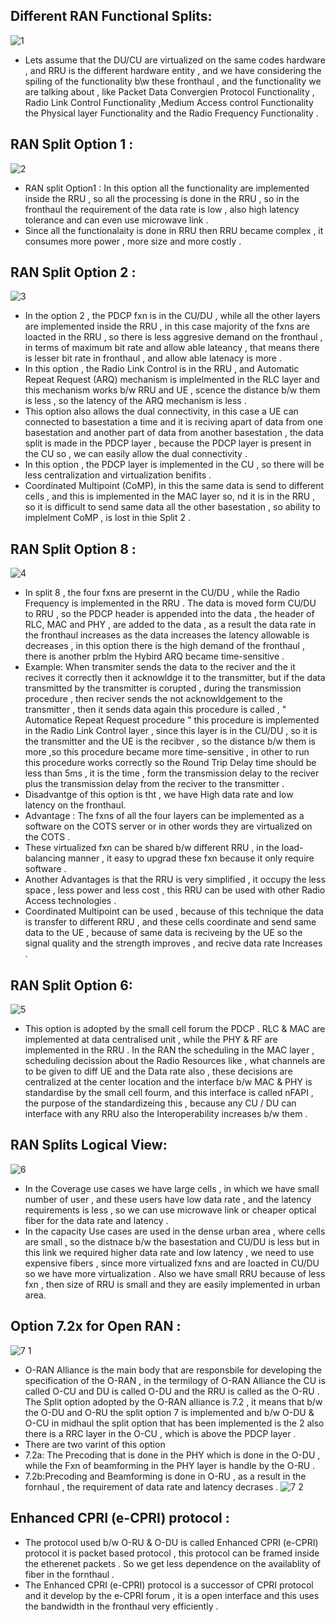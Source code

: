 ## Different RAN Functional Splits:
![1](https://github.com/user-attachments/assets/f66fc62a-44f7-4152-b97b-28180d181624)
* Lets assume that the DU/CU are virtualized on the same codes hardware , and RRU is the different hardware entity , and we have considering the spiling of the functionality b\w these fronthaul , and the functionality we are talking about , like Packet Data Convergien Protocol Functionality , Radio Link Control Functionality ,Medium Access control Functionality the Physical layer Functionality and the Radio Frequency Functionality .

## RAN Split Option 1 :
![2](https://github.com/user-attachments/assets/98431779-9509-4aa8-ae7d-31b645049d51)
* RAN split Option1 : In this option all the functionality are implemented inside the RRU , so all the processing is done in the RRU , so in the fronthaul the requirement of the data rate is low , also high latency tolerance and can even use microwave link .
* Since all the functionalaity is done in RRU then RRU became complex , it consumes more power , more size and more costly .

## RAN Split Option 2 :
![3](https://github.com/user-attachments/assets/fce93e41-f035-4c96-b1d0-f66385b1cc8a)
* In the option 2 , the PDCP fxn is in the CU/DU , while all the other layers are implemented inside the RRU , in this case majority of the fxns are loacted in the RRU , so there is less aggresive demand on the fronthaul , in terms of maximum bit rate and allow able lateancy , that means there is  lesser bit rate in fronthaul , and allow able latenacy is more .
* In this option , the Radio Link Control is in the RRU , and Automatic Repeat Request (ARQ) mechanism is implelmented in the RLC layer and this mechanism works b/w RRU and UE , scence the distance b/w them is less , so the latency of the ARQ mechanism is less .
* This option also allows the dual connectivity, in this case a UE can connected to basestation a time and it is reciving apart of data from one basestation and another part of data from another basestation , the data split is made in the PDCP layer , because the PDCP layer is present in the CU so , we can easily allow the dual connectivity .
* In this option , the PDCP layer is implemented in the CU , so there will be less centralization and virtualization benifits .
* Coordinated Multipoint (CoMP), in this the same data is send to different cells , and this is implemented in the MAC layer so, nd it is in the RRU , so it is difficult to send same data all the other basestation , so ability to implelment CoMP , is lost in thie Split 2 . 
## RAN Split Option 8 :
![4](https://github.com/user-attachments/assets/086fe72e-2086-4d2c-879f-9ea444c3f19b)

* In split 8 , the four fxns are presernt in the CU/DU , while the Radio Frequency is implemented in the RRU . The data is moved form CU/DU to RRU , so the PDCP header is appended into the data , the  header of RLC, MAC and PHY , are added to the data , as a result the data rate in the fronthaul increases as the data increases the latency allowable is decreases , in this option there is the high demand of the fronthaul , there is another prblm the Hybird ARQ became time-sensitive .
* Example: When transmiter sends the data to the reciver and the it recives it correctly then it acknowldge it to the transmitter, but if the data transmitted by the transmitter is corupted , during the transmission procedure , then reciver sends the not acknowldgement to the transmitter , then it sends data again this procedure is called , " Automatice Repeat Request procedure " this procedure is implemented in the Radio Link Control layer , since this layer is in the CU/DU , so it is the transmitter and the UE is the recibver , so the distance b/w them is more ,so this procedure became more time-sensitive , in other to run this procedure works correctly so the Round Trip Delay time should be less than 5ms , it is the time , form the transmission delay to the reciver plus the transmission delay from the reciver to the transmitter .
* Disadvantge of this option is tht , we have High data rate and low latency on the fronthaul.
*  Advantage : The fxns of all the four layers can be implemented as a software on the COTS server or in other words they are virtualized on the COTS .
*  These virtualized fxn can be shared b/w different RRU , in the load-balancing manner , it easy to upgrad these fxn because it only require software .
*  Another Advantages is that the RRU is very simplified , it occupy the less space , less power and less cost , this RRU can be used with other Radio Access technologies .
*  Coordinated Multipoint can be used , because of this technique the data is transfer to different RRU , and these cells coordinate and send same data to the UE , because of same data is reciveing by the UE so the signal quality and the strength improves , and recive data rate Increases .

## RAN Split Option 6:
![5](https://github.com/user-attachments/assets/7832f2be-413a-4f3a-b0d3-204e4438edf6)
* This option is adopted by the small cell forum the PDCP . RLC & MAC are implemented at data centralised unit , while the PHY & RF are implemented in the RRU . In the RAN the scheduling in the MAC layer , scheduling decission about the Radio Resources like , what channels are to be given to diff UE and the Data rate also , these decisions are centralized at the center location and the interface b/w MAC & PHY is standardise by the small cell fourm, and this interface is called nFAPI , the purpose of the standardizeing this , because any CU / DU can interface with any RRU also the Interoperability increases b/w them .  

## RAN Splits Logical View:
![6](https://github.com/user-attachments/assets/f50f08dc-4bd1-4cac-a4cd-78ad6d85c6f9)
* In the Coverage use cases we have large cells , in which we have small number of user , and these users have low data rate , and the latency requirements is less , so we can use microwave link or cheaper optical fiber for the data rate and latency .
* In the capacity Use cases are used in the dense urban area , where cells are small , so the distnace b/w the basestation and CU/DU is less but in this link we required higher data rate and low latency , we need to use expensive fibers , since more virtualized fxns and are loacted in CU/DU so we have more virtualization . Also we have small RRU because of less fxn , then size of RRU is small and they are easily implemented in urban area.

## Option 7.2x for Open RAN :
![7 1](https://github.com/user-attachments/assets/20c5f8d2-80cf-411a-b0e7-84a3b9ef23de)
* O-RAN Alliance is the main body that are responsbile for developing the specification of the O-RAN , in the termilogy of O-RAN Alliance the CU is called O-CU and DU is called O-DU and the RRU is called as the O-RU . The Split option adopted by the O-RAN alliance is 7.2 , it means that b/w the O-DU and O-RU the split option 7 is implemented and b/w O-DU & O-CU in midhaul the split option that has been implemented is the 2 also there is a RRC layer in the O-CU , which is above the PDCP layer .
* There are two varint of this option 
* 7.2a: The Precoding that is done in the PHY which is done in the O-DU , while the Fxn of beamforming in the PHY layer is handle by the O-RU .
* 7.2b:Precoding and Beamforming is done in O-RU , as a result in the fornhaul , the requirement of data rate and latency decrases .
![7 2](https://github.com/user-attachments/assets/dbae3625-a3b1-43c9-b3ea-7520b468d95c)

 ## Enhanced CPRI (e-CPRI) protocol :

* The protocol used b/w O-RU & O-DU is called Enhanced CPRI (e-CPRI) protocol it is packet based protocol , this protocol can be framed inside the etherenet packets . So we get less dependence on the availablity of fiber in the fornthaul .
* The Enhanced CPRI (e-CPRI) protocol is a successor of CPRI protocol and it develop by the e-CPRI forum , it is a open interface and this uses the bandwidth in the fronthaul very efficiently . 


















































































































